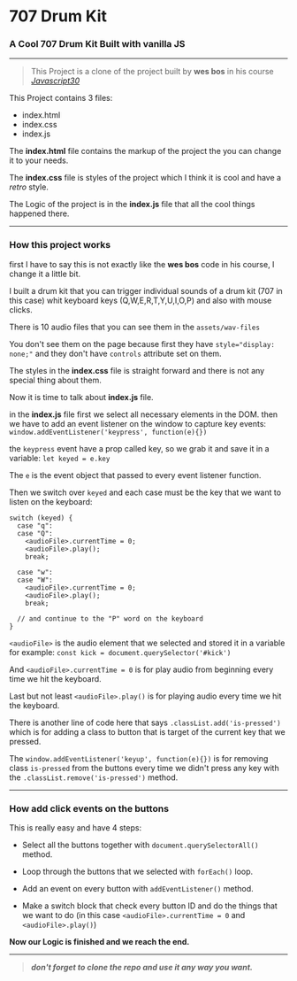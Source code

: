 # 707 Drum Kit

### **A Cool 707 Drum Kit Built with vanilla JS**

---

> This Project is a clone of the project built by **wes bos** in his course *[Javascript30](https://www.javascript30.com)* 

This Project contains 3 files:
- index.html
- index.css
- index.js

The **index.html** file contains the markup of the project the you can change it to your needs.

The **index.css** file is styles of the project which I think it is cool and have a *retro* style.

The Logic of the project is in the **index.js** file that all the cool things happened there.

---

### **How this project works**

first I have to say this is not exactly like the **wes bos** code in his course, I change it a little bit.

I built a drum kit that you can trigger individual sounds of a drum kit (707 in this case) whit keyboard keys (Q,W,E,R,T,Y,U,I,O,P) and also with mouse clicks.

There is 10 audio files that you can see them in the `assets/wav-files`

You don't see them on the page because first they have `style="display: none;"` and they don't have `controls` attribute set on them.

The styles in the **index.css** file is straight forward and there is not any special thing about them.

Now it is time to talk about **index.js** file.

in the **index.js** file first we select all necessary elements in the DOM. then we have to add an event listener on the window to capture key events:
`window.addEventListener('keypress', function(e){})`

the `keypress` event have a prop called key, so we grab it and save it in a variable:
`let keyed = e.key`

The `e` is the event object that passed to every event listener function.

Then we switch over `keyed` and each case must be the key that we want to listen on the keyboard:

```
switch (keyed) {
  case "q":
  case "Q":
    <audioFile>.currentTime = 0;
    <audioFile>.play();
    break;
  
  case "w":
  case "W":
    <audioFile>.currentTime = 0;
    <audioFile>.play();
    break;

  // and continue to the "P" word on the keyboard
}
```

`<audioFile>` is the audio element that we selected and stored it in a variable for example:
`const kick = document.querySelector('#kick')`

And `<audioFile>.currentTime = 0` is for play audio from beginning every time we hit the keyboard.

Last but not least `<audioFile>.play()` is for playing audio every time we hit the keyboard.

There is another line of code here that says 
`.classList.add('is-pressed')` which is for adding a class to button that is target of the current key that we pressed.

The `window.addEventListener('keyup', function(e){})` is for removing class `is-pressed` from the buttons every time we didn't press any key with the `.classList.remove('is-pressed')` method.

---

### **How add click events on the buttons**

This is really easy and have 4 steps:

- Select all the buttons together with `document.querySelectorAll()` method.

- Loop through the buttons that we selected with `forEach()` loop.

- Add an event on every button with `addEventListener()` method.

- Make a switch block that check every button ID and do the things that we want to do (in this case `<audioFile>.currentTime = 0` and `<audioFile>.play()`)

**Now our Logic is finished and we reach the end.**

---

>***don't forget to clone the repo and use it any way you want.***
